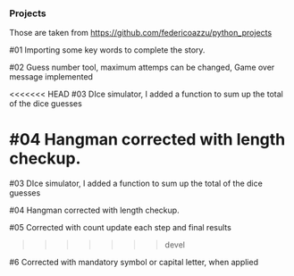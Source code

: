 ### Projects

Those are taken from https://github.com/federicoazzu/python_projects


#01 Importing some key words to complete the story.

#02 Guess number tool, maximum attemps can be changed, Game over message implemented

<<<<<<< HEAD
#03
DIce simulator, I added a function to sum up the total of the dice guesses

#04 
Hangman corrected with length checkup.
=======
#03 DIce simulator, I added a function to sum up the total of the dice guesses

#04 Hangman corrected with length checkup.

#05 Corrected with count update each step and final results 
>>>>>>> devel

#6 Corrected with mandatory symbol or capital letter, when applied